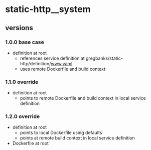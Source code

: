 # static-http__system

## versions

### 1.0.0 base case

- definition at root
    - references service definition at gregbanks/static-http/definition/www.yaml
    - uses remote Dockerfile and build context

### 1.1.0 override

- definition at root
    - points to remote Dockerfile and build context in local service definition

### 1.2.0 override

- definition at root
    - points to local Dockerfile using defaults
    - points at remote build context in local service definition
- Dockerfile at root
